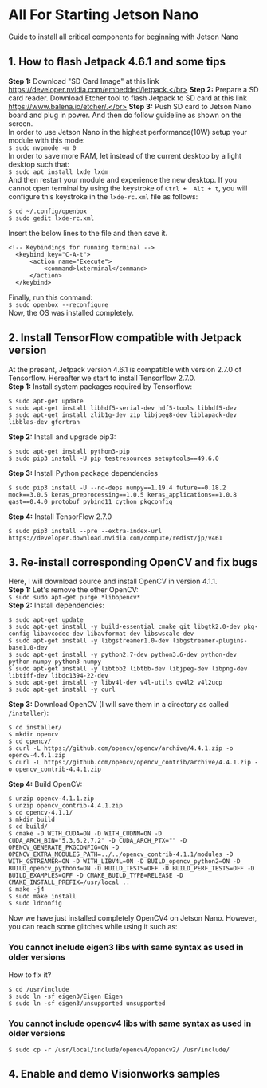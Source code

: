 # All For Starting Jetson Nano
Guide to install all critical components for beginning with Jetson Nano
## 1. How to flash Jetpack 4.6.1 and some tips
**Step 1:** Download "SD Card Image" at this link https://developer.nvidia.com/embedded/jetpack.</br>
**Step 2:** Prepare a SD card reader. Download Etcher tool to flash Jetpack to SD card at this link https://www.balena.io/etcher/.</br>
**Step 3:** Push SD card to Jetson Nano board and plug in power. And then do follow guideline as shown on the screen.</br>
In order to use Jetson Nano in the highest performance(10W) setup your module with this mode:</br>
`$ sudo nvpmode -m 0`</br>
In order to save more RAM, let instead of the current desktop by a light desktop such that:</br>
`$ sudo apt install lxde lxdm`</br>
And then restart your module and experience the new desktop.
If you cannot open terminal by using the keystroke of `Ctrl +  Alt + t`, you will configure this keystroke in the `lxde-rc.xml` file as follows:</br>
```
$ cd ~/.config/openbox
$ sudo gedit lxde-rc.xml
```
Insert the below lines to the file and then save it.</br>
```
<!-- Keybindings for running terminal -->
  <keybind key="C-A-t">
      <action name="Execute">
          <command>lxterminal</command>
      </action>
  </keybind>
```
Finally, run this conmand:</br>
`$ sudo openbox --reconfigure`</br>
Now, the OS was installed completely.
## 2. Install TensorFlow compatible with Jetpack version
At the present, Jetpack version 4.6.1 is compatible with version 2.7.0 of Tensorflow. Hereafter we start to install Tensorflow 2.7.0.</br>
**Step 1:** Install system packages required by Tensorflow:
```
$ sudo apt-get update
$ sudo apt-get install libhdf5-serial-dev hdf5-tools libhdf5-dev
$ sudo apt-get install zlib1g-dev zip libjpeg8-dev liblapack-dev libblas-dev gfortran
```
**Step 2:** Install and upgrade pip3:
```
$ sudo apt-get install python3-pip
$ sudo pip3 install -U pip testresources setuptools==49.6.0
```
**Step 3:** Install Python package dependencies
```
$ sudo pip3 install -U --no-deps numpy==1.19.4 future==0.18.2 mock==3.0.5 keras_preprocessing==1.0.5 keras_applications==1.0.8 gast==0.4.0 protobuf pybind11 cython pkgconfig
```
**Step 4:** Install TensorFlow 2.7.0
```
$ sudo pip3 install --pre --extra-index-url https://developer.download.nvidia.com/compute/redist/jp/v461
```
## 3. Re-install corresponding OpenCV and fix bugs
Here, I will download source and install OpenCV in version 4.1.1. </br>
**Step 1:** Let's remove the other OpenCV:</br>
`$ sudo sudo apt-get purge *libopencv*`</br>
**Step 2:** Install dependencies:</br>
```
$ sudo apt-get update
$ sudo apt-get install -y build-essential cmake git libgtk2.0-dev pkg-config libavcodec-dev libavformat-dev libswscale-dev
$ sudo apt-get install -y libgstreamer1.0-dev libgstreamer-plugins-base1.0-dev
$ sudo apt-get install -y python2.7-dev python3.6-dev python-dev python-numpy python3-numpy
$ sudo apt-get install -y libtbb2 libtbb-dev libjpeg-dev libpng-dev libtiff-dev libdc1394-22-dev
$ sudo apt-get install -y libv4l-dev v4l-utils qv4l2 v4l2ucp
$ sudo apt-get install -y curl
```
**Step 3:** Download OpenCV (I will save them in a directory as called `/installer`):</br>
```
$ cd installer/
$ mkdir opencv
$ cd opencv/
$ curl -L https://github.com/opencv/opencv/archive/4.4.1.zip -o opencv-4.4.1.zip
$ curl -L https://github.com/opencv/opencv_contrib/archive/4.4.1.zip -o opencv_contrib-4.4.1.zip
```
**Step 4:** Build OpenCV:</br>
```
$ unzip opencv-4.1.1.zip
$ unzip opencv_contrib-4.4.1.zip
$ cd opencv-4.1.1/
$ mkdir build
$ cd build/
$ cmake -D WITH_CUDA=ON -D WITH_CUDNN=ON -D CUDA_ARCH_BIN="5.3,6.2,7.2" -D CUDA_ARCH_PTX="" -D OPENCV_GENERATE_PKGCONFIG=ON -D OPENCV_EXTRA_MODULES_PATH=../../opencv_contrib-4.1.1/modules -D WITH_GSTREAMER=ON -D WITH_LIBV4L=ON -D BUILD_opencv_python2=ON -D BUILD_opencv_python3=ON -D BUILD_TESTS=OFF -D BUILD_PERF_TESTS=OFF -D BUILD_EXAMPLES=OFF -D CMAKE_BUILD_TYPE=RELEASE -D CMAKE_INSTALL_PREFIX=/usr/local ..
$ make -j4
$ sudo make install
$ sudo ldconfig
```
Now we have just installed completely OpenCV4 on Jetson Nano. However, you can reach some glitches while using it such as:</br>
### You cannot include eigen3 libs with same syntax as used in older versions</br>
How  to fix it?</br>
```
$ cd /usr/include
$ sudo ln -sf eigen3/Eigen Eigen
$ sudo ln -sf eigen3/unsupported unsupported
```
### You cannot include opencv4 libs with same syntax as used in older versions</br>
```
$ sudo cp -r /usr/local/include/opencv4/opencv2/ /usr/include/
```
## 4. Enable and demo Visionworks samples
